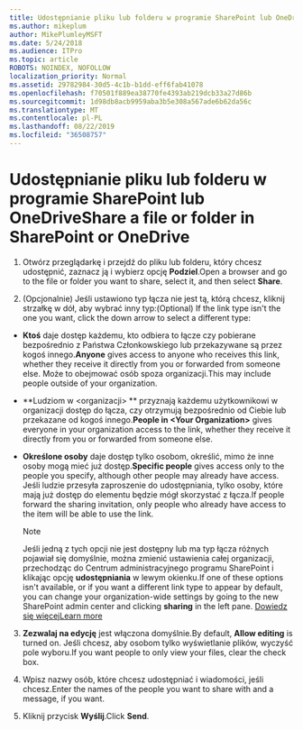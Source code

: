 ```yaml
---
title: Udostępnianie pliku lub folderu w programie SharePoint lub OneDrive
ms.author: mikeplum
author: MikePlumleyMSFT
ms.date: 5/24/2018
ms.audience: ITPro
ms.topic: article
ROBOTS: NOINDEX, NOFOLLOW
localization_priority: Normal
ms.assetid: 29782984-30d5-4c1b-b1dd-eff6fab41078
ms.openlocfilehash: f70501f889ea38770fe4393ab219dcb33a27d86b
ms.sourcegitcommit: 1d98db8acb9959aba3b5e308a567ade6b62da56c
ms.translationtype: MT
ms.contentlocale: pl-PL
ms.lasthandoff: 08/22/2019
ms.locfileid: "36508757"
---
```

# <a name="share-a-file-or-folder-in-sharepoint-or-onedrive"></a><span data-ttu-id="6496a-102">Udostępnianie pliku lub folderu w programie SharePoint lub OneDrive</span><span class="sxs-lookup"><span data-stu-id="6496a-102">Share a file or folder in SharePoint or OneDrive</span></span>

1. <span data-ttu-id="6496a-103">Otwórz przeglądarkę i przejdź do pliku lub folderu, który chcesz udostępnić, zaznacz ją i wybierz opcję **Podziel**.</span><span class="sxs-lookup"><span data-stu-id="6496a-103">Open a browser and go to the file or folder you want to share, select it, and then select **Share**.</span></span> 
    
2. <span data-ttu-id="6496a-104">(Opcjonalnie) Jeśli ustawiono typ łącza nie jest tą, którą chcesz, kliknij strzałkę w dół, aby wybrać inny typ:</span><span class="sxs-lookup"><span data-stu-id="6496a-104">(Optional) If the link type isn't the one you want, click the down arrow to select a different type:</span></span>
    
  - <span data-ttu-id="6496a-105">**Ktoś** daje dostęp każdemu, kto odbiera to łącze czy pobierane bezpośrednio z Państwa Członkowskiego lub przekazywane są przez kogoś innego.</span><span class="sxs-lookup"><span data-stu-id="6496a-105">**Anyone** gives access to anyone who receives this link, whether they receive it directly from you or forwarded from someone else.</span></span> <span data-ttu-id="6496a-106">Może to obejmować osób spoza organizacji.</span><span class="sxs-lookup"><span data-stu-id="6496a-106">This may include people outside of your organization.</span></span> 
    
  - <span data-ttu-id="6496a-107">\*\*Ludziom w \<organizacji\> \*\* przyznają każdemu użytkownikowi w organizacji dostęp do łącza, czy otrzymują bezpośrednio od Ciebie lub przekazane od kogoś innego.</span><span class="sxs-lookup"><span data-stu-id="6496a-107">**People in \<Your Organization\>** gives everyone in your organization access to the link, whether they receive it directly from you or forwarded from someone else.</span></span> 
    
  - <span data-ttu-id="6496a-108">**Określone osoby** daje dostęp tylko osobom, określić, mimo że inne osoby mogą mieć już dostęp.</span><span class="sxs-lookup"><span data-stu-id="6496a-108">**Specific people** gives access only to the people you specify, although other people may already have access.</span></span> <span data-ttu-id="6496a-109">Jeśli ludzie przesyła zaproszenie do udostępniania, tylko osoby, które mają już dostęp do elementu będzie mógł skorzystać z łącza.</span><span class="sxs-lookup"><span data-stu-id="6496a-109">If people forward the sharing invitation, only people who already have access to the item will be able to use the link.</span></span> 
    
    > [!NOTE]
    > <span data-ttu-id="6496a-110">Jeśli jedną z tych opcji nie jest dostępny lub ma typ łącza różnych pojawiał się domyślnie, można zmienić ustawienia całej organizacji, przechodząc do Centrum administracyjnego programu SharePoint i klikając opcję **udostępniania** w lewym okienku.</span><span class="sxs-lookup"><span data-stu-id="6496a-110">If one of these options isn't available, or if you want a different link type to appear by default, you can change your organization-wide settings by going to the new SharePoint admin center and clicking **sharing** in the left pane.</span></span> [<span data-ttu-id="6496a-111">Dowiedz się więcej</span><span class="sxs-lookup"><span data-stu-id="6496a-111">Learn more</span></span>](https://go.microsoft.com/fwlink/?linkid=866426)
  
3. <span data-ttu-id="6496a-112">**Zezwalaj na edycję** jest włączona domyślnie.</span><span class="sxs-lookup"><span data-stu-id="6496a-112">By default, **Allow editing** is turned on.</span></span> <span data-ttu-id="6496a-113">Jeśli chcesz, aby osobom tylko wyświetlanie plików, wyczyść pole wyboru.</span><span class="sxs-lookup"><span data-stu-id="6496a-113">If you want people to only view your files, clear the check box.</span></span> 
    
4. <span data-ttu-id="6496a-114">Wpisz nazwy osób, które chcesz udostępniać i wiadomości, jeśli chcesz.</span><span class="sxs-lookup"><span data-stu-id="6496a-114">Enter the names of the people you want to share with and a message, if you want.</span></span>
    
5. <span data-ttu-id="6496a-115">Kliknij przycisk **Wyślij**.</span><span class="sxs-lookup"><span data-stu-id="6496a-115">Click **Send**.</span></span> 
    

